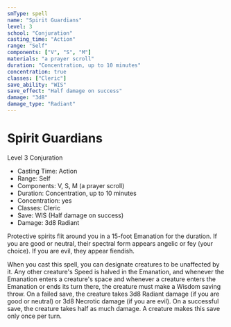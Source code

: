 ```yaml
---
smType: spell
name: "Spirit Guardians"
level: 3
school: "Conjuration"
casting_time: "Action"
range: "Self"
components: ["V", "S", "M"]
materials: "a prayer scroll"
duration: "Concentration, up to 10 minutes"
concentration: true
classes: ["Cleric"]
save_ability: "WIS"
save_effect: "Half damage on success"
damage: "3d8"
damage_type: "Radiant"
---
```


# Spirit Guardians
Level 3 Conjuration

- Casting Time: Action
- Range: Self
- Components: V, S, M (a prayer scroll)
- Duration: Concentration, up to 10 minutes
- Concentration: yes
- Classes: Cleric
- Save: WIS (Half damage on success)
- Damage: 3d8 Radiant

Protective spirits flit around you in a 15-foot Emanation for the duration. If you are good or neutral, their spectral form appears angelic or fey (your choice). If you are evil, they appear fiendish.

When you cast this spell, you can designate creatures to be unaffected by it. Any other creature's Speed is halved in the Emanation, and whenever the Emanation enters a creature's space and whenever a creature enters the Emanation or ends its turn there, the creature must make a Wisdom saving throw. On a failed save, the creature takes 3d8 Radiant damage (if you are good or neutral) or 3d8 Necrotic damage (if you are evil). On a successful save, the creature takes half as much damage. A creature makes this save only once per turn.
